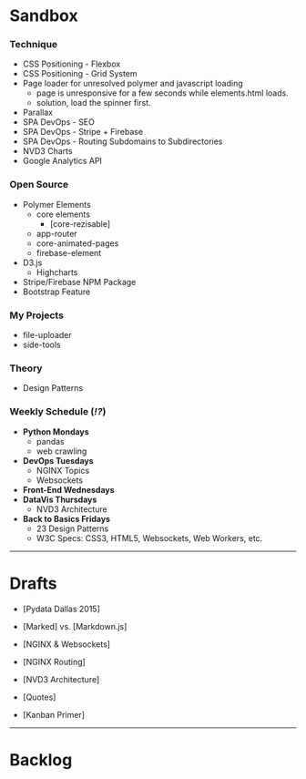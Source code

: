 # Sandbox  

### Technique
- CSS Positioning - Flexbox
- CSS Positioning - Grid System
- Page loader for unresolved polymer and javascript loading
  - page is unresponsive for a few seconds while elements.html loads.
  - solution, load the spinner first.
- Parallax
- SPA DevOps - SEO
- SPA DevOps - Stripe + Firebase
- SPA DevOps - Routing Subdomains to Subdirectories
- NVD3 Charts
- Google Analytics API

### Open Source
- Polymer Elements
  - core elements
    - [core-rezisable]
  - app-router
  - core-animated-pages
  - firebase-element
- D3.js 
  - Highcharts
- Stripe/Firebase NPM Package
- Bootstrap Feature
 
### My Projects
- file-uploader
- side-tools

### Theory
- Design Patterns


### Weekly Schedule (*!?*)
- **Python Mondays**
  - pandas
  - web crawling
- **DevOps Tuesdays**
  - NGINX Topics
  - Websockets
- **Front-End Wednesdays**
- **DataVis Thursdays**
  - NVD3 Architecture
- **Back to Basics Fridays**
  - 23 Design Patterns
  - W3C Specs: CSS3, HTML5, Websockets, Web Workers, etc.

----
 
# Drafts

- [Pydata Dallas 2015]
- [Marked] vs. [Markdown.js]
- [NGINX & Websockets] 
- [NGINX Routing]
- [NVD3 Architecture]

- [Quotes]

- [Kanban Primer]

----

# Backlog
